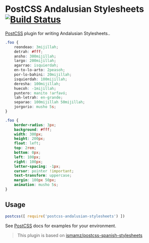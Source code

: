 # PostCSS Andalusian Stylesheets [![Build Status][ci-img]][ci]

[PostCSS] plugin for writing Andalusian Stylesheets..

[PostCSS]: https://github.com/postcss/postcss
[ci-img]:  https://travis-ci.org/bameda/postcss-andalusian-stylesheets.svg
[ci]:      https://travis-ci.org/bameda/postcss-andalusian-stylesheets

```css
.foo {
    reondeao: 3mijillah;
    detrah: #fff;
    ansho: 300mijillah;
    largo: 200mijillah;
    agarrao: isquierdah;
    en-to-lo-arto: 2peasoh;
    por-lo-bahini: 20mijillah;
    isquierdah: 100mijillah;
    deresha: 100mijillah;
    huecoh: -1mijillah;
    puntero: manito !arfavó;
    lah-letrah: en-grande;
    separao: 100mijillah 50mijillah;
    jorgorio: musho 5s;
}
```

```css
.foo {
    border-radius: 3px;
    background: #fff;
    width: 300px;
    height: 200px;
    float: left;
    top: 2rem;
    bottom: 0px;
    left: 100px;
    right: 100px;
    letter-spacing: -1px;
    cursor: pointer !important;
    text-transform: uppercase;
    margin: 100px 50px;
    animation: musho 5s;
}
```

## Usage

```js
postcss([ require('postcss-andalusian-stylesheets') ])
```

See [PostCSS] docs for examples for your environment.


> This plugin is based on [ismamz/postcss-spanish-stylesheets](https://github.com/ismamz/postcss-spanish-stylesheets)
